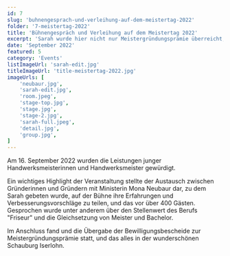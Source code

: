 ```yaml
---
id: 7
slug: 'buhnengesprach-und-verleihung-auf-dem-meistertag-2022'
folder: '7-meistertag-2022'
title: 'Bühnengespräch und Verleihung auf dem Meistertag 2022'
excerpt: 'Sarah wurde hier nicht nur Meistergründungsprämie überreicht, sie durfte sich auch auf der Bühne mit Wirtschaftsministerin Mona Neubaur austauschen.'
date: 'September 2022'
featured: 5
category: 'Events'
listImageUrl: 'sarah-edit.jpg'
titleImageUrl: 'title-meistertag-2022.jpg'
imageUrls: [
    'neubaur.jpg',
    'sarah-edit.jpg',
    'room.jpeg',
    'stage-top.jpg',
    'stage.jpg',
    'stage-2.jpg',
    'sarah-full.jpeg',
    'detail.jpg',
    'group.jpg',
]
---
```


Am 16. September 2022 wurden die Leistungen junger Handwerksmeisterinnen und Handwerksmeister gewürdigt.

Ein wichtiges Highlight der Veranstaltung stellte der Austausch zwischen Gründerinnen und Gründern mit Ministerin Mona Neubaur dar, zu dem Sarah gebeten wurde, auf der Bühne ihre Erfahrungen und Verbesserungsvorschläge zu teilen, und das vor über 400 Gästen. Gesprochen wurde unter anderem über den Stellenwert des Berufs "Friseur" und die Gleichsetzung von Meister und Bachelor.

Im Anschluss fand und die Übergabe der Bewilligungsbescheide zur Meistergründungsprämie statt, und das alles in der wunderschönen Schauburg Iserlohn. 

